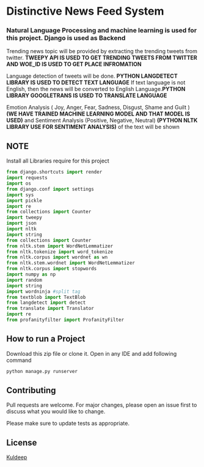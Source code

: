 # Distinctive News Feed System

### Natural Language Processing and machine learning is used for this project. Django is used as Backend

Trending news topic will be provided by extracting the trending tweets from
twitter. **TWEEPY API IS USED TO GET TRENDING TWEETS FROM TWITTER AND WOE_ID IS USED TO GET PLACE INFROMATION**

Language detection of tweets will be done. **PYTHON LANGDETECT LIBRARY IS USED TO DETECT TEXT LANGUAGE** If text language is not English, then the news will be converted to English Language.**PYTHON LIBRARY GOOGLETRANS IS USED TO TRANSLATE LANGUAGE**

Emotion Analysis ( Joy, Anger, Fear, Sadness, Disgust, Shame and Guilt )**(WE HAVE TRAINED MACHINE LEARNING MODEL AND THAT MODEL IS USED)** and
Sentiment Analysis (Positive, Negative, Neutral) **(PYTHON NLTK LIBRARY USE FOR SENTIMENT ANALYSIS)** of the text will be shown

## NOTE 
Install all Libraries require for this project
```python
from django.shortcuts import render
import requests
import os
from django.conf import settings
import sys
import pickle
import re
from collections import Counter
import tweepy
import json
import nltk
import string
from collections import Counter
from nltk.stem import WordNetLemmatizer
from nltk.tokenize import word_tokenize
from nltk.corpus import wordnet as wn
from nltk.stem.wordnet import WordNetLemmatizer
from nltk.corpus import stopwords
import numpy as np
import random
import string 
import wordninja #split tag
from textblob import TextBlob
from langdetect import detect
from translate import Translator
import re
from profanityfilter import ProfanityFilter
```

## How to run a Project
Download this zip file or clone it. Open in any IDE and add following command

```python
python manage.py runserver
```

## Contributing
Pull requests are welcome. For major changes, please open an issue first to discuss what you would like to change.

Please make sure to update tests as appropriate.

## License
[Kuldeep](https://github.com/kuldeep1007)
